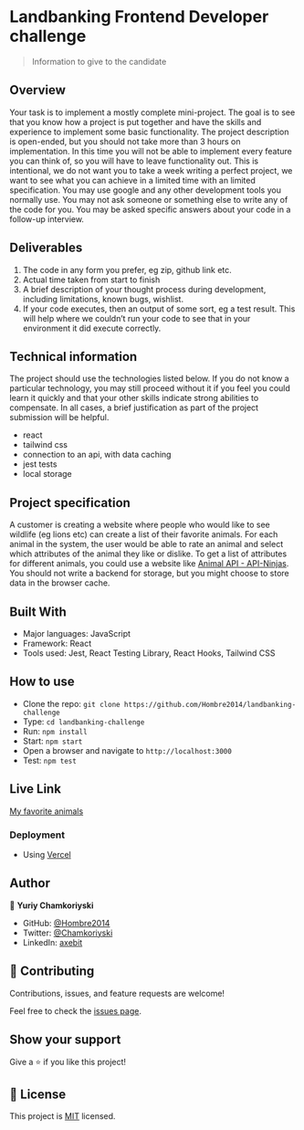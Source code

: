 # Landbanking Frontend Developer challenge

> Information to give to the candidate

## Overview

Your task is to implement a mostly complete mini-project. The goal is to see that you know how a project is put together and have the skills and experience to implement some basic functionality. The project description is open-ended, but you should not take more than 3 hours on implementation. In this time you will not be able to implement every feature you can think of, so you will have to leave functionality out. This is intentional, we do not want you to take a week writing a perfect project, we want to see what you can achieve in a limited time with an limited specification.
You may use google and any other development tools you normally use. You may not ask someone or something else to write any of the code for you. You may be asked specific answers about your code in a follow-up interview.

## Deliverables

1. The code in any form you prefer, eg zip, github link etc.
2. Actual time taken from start to finish
3. A brief description of your thought process during development, including limitations, known bugs, wishlist.
4. If your code executes, then an output of some sort, eg a test result. This will help where we couldn’t run your code to see that in your environment it did execute correctly.

## Technical information

The project should use the technologies listed below. If you do not know a particular technology, you may still proceed without it if you feel you could learn it quickly and that your other skills indicate strong abilities to compensate. In all cases, a brief justification as part of the project submission will be helpful.

- react
- tailwind css
- connection to an api, with data caching
- jest tests
- local storage

## Project specification

A customer is creating a website where people who would like to see wildlife (eg lions etc) can create a list of their favorite animals.
For each animal in the system, the user would be able to rate an animal and select which attributes of the animal they like or dislike.
To get a list of attributes for different animals, you could use a website like [Animal API - API-Ninjas](https://api-ninjas.com/api/animals).
You should not write a backend for storage, but you might choose to store data in the browser cache.

## Built With

- Major languages: JavaScript
- Framework: React
- Tools used: Jest, React Testing Library, React Hooks, Tailwind CSS

## How to use

- Clone the repo: `git clone https://github.com/Hombre2014/landbanking-challenge`
- Type: `cd landbanking-challenge`
- Run: `npm install`
- Start: `npm start`
- Open a browser and navigate to `http://localhost:3000`
- Test: `npm test`

## Live Link

[My favorite animals](https://landbanking-challenge.vercel.app/)

### Deployment

- Using [Vercel](https://vercel.com/)

## Author

👤 **Yuriy Chamkoriyski**

- GitHub: [@Hombre2014](https://github.com/Hombre2014)
- Twitter: [@Chamkoriyski](https://twitter.com/Chamkoriyski)
- LinkedIn: [axebit](https://linkedin.com/in/axebit)

## 🤝 Contributing

Contributions, issues, and feature requests are welcome!

Feel free to check the [issues page](https://github.com/Hombre2014/landbanking-challenge/issues).

## Show your support

Give a ⭐️ if you like this project!

## 📝 License

This project is [MIT](./license.md) licensed.
